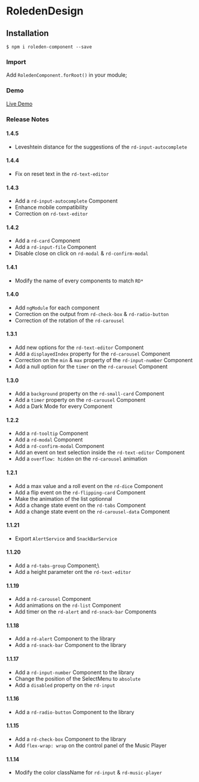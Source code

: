 # RoledenDesign

## Installation

`$ npm i roleden-component --save`

### Import

Add `RoledenComponent.forRoot()` in your module;

### Demo

[Live Demo](http://roleden-design.herokuapp.com/)

### Release Notes

#### 1.4.5

- Leveshtein distance for the suggestions of the `rd-input-autocomplete`

#### 1.4.4

- Fix on reset text in the `rd-text-editor`

#### 1.4.3

- Add a `rd-input-autocomplete` Component
- Enhance mobile compatibility
- Correction on `rd-text-editor`

#### 1.4.2

- Add a `rd-card` Component
- Add a `rd-input-file` Component
- Disable close on click on `rd-modal` & `rd-confirm-modal`

#### 1.4.1

- Modify the name of every components to match `RD*`

#### 1.4.0

- Add `ngModule` for each component
- Correction on the output from `rd-check-box` & `rd-radio-button`
- Correction of the rotation of the `rd-carousel`

#### 1.3.1

- Add new options for the `rd-text-editor` Component
- Add a `displayedIndex` property for the `rd-carousel` Component
- Correction on the `min` & `max` property of the `rd-input-number` Component
- Add a null option for the `timer` on the `rd-carousel` Component

#### 1.3.0

- Add a `background` property on the `rd-small-card` Component
- Add a `timer` property on the `rd-carousel` Component
- Add a Dark Mode for every Component

#### 1.2.2

- Add a `rd-tooltip` Component
- Add a `rd-modal` Component
- Add a `rd-confirm-modal` Component
- Add an event on text selection inside the `rd-text-editor` Component
- Add a `overflow: hidden` on the `rd-carousel` animation

#### 1.2.1

- Add a max value and a roll event on the `rd-dice` Component
- Add a flip event on the `rd-flipping-card` Component
- Make the animation of the list optionnal
- Add a change state event on the `rd-tabs` Component
- Add a change state event on the `rd-carousel-data` Component

#### 1.1.21

- Export `AlertService` and `SnackBarService`

#### 1.1.20

- Add a `rd-tabs-group` Component;\
- Add a height parameter ont the `rd-text-editor`

#### 1.1.19

- Add a `rd-carousel` Component
- Add animations on the `rd-list` Component
- Add timer on the `rd-alert` and `rd-snack-bar` Components

#### 1.1.18

- Add a `rd-alert` Component to the library
- Add a `rd-snack-bar` Component to the library

#### 1.1.17

- Add a `rd-input-number` Component to the library
- Change the position of the SelectMenu to `absolute`
- Add a `disabled` property on the `rd-input`

#### 1.1.16

- Add a `rd-radio-button` Component to the library

#### 1.1.15

- Add a `rd-check-box` Component to the library
- Add `flex-wrap: wrap` on the control panel of the Music Player

#### 1.1.14

- Modify the color className for `rd-input` & `rd-music-player`
